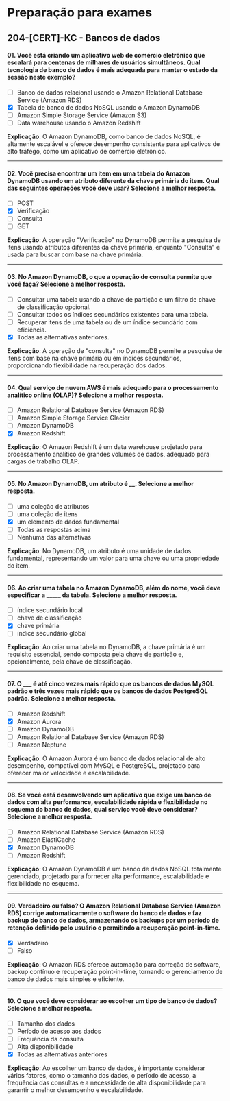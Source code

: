# Preparação para exames

## 204-[CERT]-KC - Bancos de dados

#### 01. Você está criando um aplicativo web de comércio eletrônico que escalará para centenas de milhares de usuários simultâneos. Qual tecnologia de banco de dados é mais adequada para manter o estado da sessão neste exemplo?
- [ ] Banco de dados relacional usando o Amazon Relational Database Service (Amazon RDS)
- [x] Tabela de banco de dados NoSQL usando o Amazon DynamoDB
- [ ] Amazon Simple Storage Service (Amazon S3)
- [ ] Data warehouse usando o Amazon Redshift

**Explicação**: O Amazon DynamoDB, como banco de dados NoSQL, é altamente escalável e oferece desempenho consistente para aplicativos de alto tráfego, como um aplicativo de comércio eletrônico.

***

#### 02. Você precisa encontrar um item em uma tabela do Amazon DynamoDB usando um atributo diferente da chave primária do item. Qual das seguintes operações você deve usar? Selecione a melhor resposta.
- [ ] POST
- [x] Verificação
- [ ] Consulta
- [ ] GET

**Explicação**: A operação "Verificação" no DynamoDB permite a pesquisa de itens usando atributos diferentes da chave primária, enquanto "Consulta" é usada para buscar com base na chave primária.

***

#### 03. No Amazon DynamoDB, o que a operação de consulta permite que você faça? Selecione a melhor resposta.
- [ ] Consultar uma tabela usando a chave de partição e um filtro de chave de classificação opcional.
- [ ] Consultar todos os índices secundários existentes para uma tabela.
- [ ] Recuperar itens de uma tabela ou de um índice secundário com eficiência.
- [x] Todas as alternativas anteriores.

**Explicação**: A operação de "consulta" no DynamoDB permite a pesquisa de itens com base na chave primária ou em índices secundários, proporcionando flexibilidade na recuperação dos dados.

***

#### 04. Qual serviço de nuvem AWS é mais adequado para o processamento analítico online (OLAP)? Selecione a melhor resposta.
- [ ] Amazon Relational Database Service (Amazon RDS)
- [ ] Amazon  Simple Storage Service Glacier
- [ ] Amazon DynamoDB
- [x] Amazon Redshift

**Explicação**: O Amazon Redshift é um data warehouse projetado para processamento analítico de grandes volumes de dados, adequado para cargas de trabalho OLAP.

***

#### 05. No Amazon DynamoDB, um atributo é __. Selecione a melhor resposta.
- [ ] uma coleção de atributos
- [ ] uma coleção de itens
- [x] um elemento de dados fundamental
- [ ] Todas as respostas acima
- [ ] Nenhuma das alternativas

**Explicação**: No DynamoDB, um atributo é uma unidade de dados fundamental, representando um valor para uma chave ou uma propriedade do item.

***

#### 06. Ao criar uma tabela no Amazon DynamoDB, além do nome, você deve especificar a _____ da tabela. Selecione a melhor resposta.
- [ ] índice secundário local
- [ ] chave de classificação
- [x] chave primária
- [ ] índice secundário global

**Explicação**: Ao criar uma tabela no DynamoDB, a chave primária é um requisito essencial, sendo composta pela chave de partição e, opcionalmente, pela chave de classificação.

***

#### 07. O ___ é até cinco vezes mais rápido que os bancos de dados MySQL padrão e três vezes mais rápido que os bancos de dados PostgreSQL padrão. Selecione a melhor resposta.
- [ ] Amazon Redshift
- [x] Amazon Aurora
- [ ] Amazon DynamoDB
- [ ] Amazon Relational Database Service (Amazon RDS)
- [ ] Amazon Neptune

**Explicação**: O Amazon Aurora é um banco de dados relacional de alto desempenho, compatível com MySQL e PostgreSQL, projetado para oferecer maior velocidade e escalabilidade.

***

#### 08. Se você está desenvolvendo um aplicativo que exige um banco de dados com alta performance, escalabilidade rápida e flexibilidade no esquema do banco de dados, qual serviço você deve considerar? Selecione a melhor resposta.
- [ ] Amazon Relational Database Service (Amazon RDS)
- [ ] Amazon ElastiCache
- [x] Amazon DynamoDB
- [ ] Amazon Redshift

**Explicação**: O Amazon DynamoDB é um banco de dados NoSQL totalmente gerenciado, projetado para fornecer alta performance, escalabilidade e flexibilidade no esquema.

***

#### 09. Verdadeiro ou falso? O Amazon Relational Database Service (Amazon RDS) corrige automaticamente o software do banco de dados e faz backup do banco de dados, armazenando os backups por um período de retenção definido pelo usuário e permitindo a recuperação point-in-time.
- [x] Verdadeiro
- [ ] Falso

**Explicação**: O Amazon RDS oferece automação para correção de software, backup contínuo e recuperação point-in-time, tornando o gerenciamento de banco de dados mais simples e eficiente.

***

#### 10. O que você deve considerar ao escolher um tipo de banco de dados? Selecione a melhor resposta.
- [ ] Tamanho dos dados
- [ ] Período de acesso aos dados
- [ ] Frequência da consulta
- [ ] Alta disponibilidade
- [x] Todas as alternativas anteriores

**Explicação**: Ao escolher um banco de dados, é importante considerar vários fatores, como o tamanho dos dados, o período de acesso, a frequência das consultas e a necessidade de alta disponibilidade para garantir o melhor desempenho e escalabilidade.
